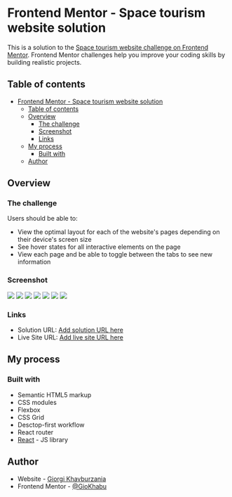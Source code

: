 # Frontend Mentor - Space tourism website solution

This is a solution to the [Space tourism website challenge on Frontend Mentor](https://www.frontendmentor.io/challenges/space-tourism-multipage-website-gRWj1URZ3). Frontend Mentor challenges help you improve your coding skills by building realistic projects.

## Table of contents

- [Frontend Mentor - Space tourism website solution](#frontend-mentor---space-tourism-website-solution)
  - [Table of contents](#table-of-contents)
  - [Overview](#overview)
    - [The challenge](#the-challenge)
    - [Screenshot](#screenshot)
    - [Links](#links)
  - [My process](#my-process)
    - [Built with](#built-with)
  - [Author](#author)

## Overview

### The challenge

Users should be able to:

- View the optimal layout for each of the website's pages depending on their device's screen size
- See hover states for all interactive elements on the page
- View each page and be able to toggle between the tabs to see new information

### Screenshot

![](./public/images/Main_Desctop.JPG)
![](./public/images/Destination_Desctop.JPG)
![](./public/images/Destination_Tablet.JPG)
![](./public/images/Destination_Mobile.JPG)
![](./public/images/Destination_Mobile_Menu.JPG)
![](./public/images/Crew_Desctop.JPG)
![](./public/images/Technology_Desctop.JPG)

### Links

- Solution URL: [Add solution URL here](https://github.com/GioKhabu/space-tourism-website.git)
- Live Site URL: [Add live site URL here](https://giokhabu.github.io/space-tourism-website/)

## My process

### Built with

- Semantic HTML5 markup
- CSS modules
- Flexbox
- CSS Grid
- Desctop-first workflow
- React router
- [React](https://reactjs.org/) - JS library

## Author

- Website - [Giorgi Khavburzania](https://github.com/GioKhabu)
- Frontend Mentor - [@GioKhabu](https://www.frontendmentor.io/profile/GioKhabu)
